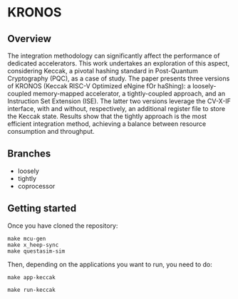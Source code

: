 # KRONOS

## Overview

The integration methodology can significantly affect the performance of dedicated accelerators. This work undertakes an exploration of this aspect, considering Keccak, a pivotal hashing standard in Post-Quantum Cryptography (PQC), as a case of study. The paper presents three versions of KRONOS (Keccak RISC-V Optimized eNgine fOr haShing): a loosely-coupled memory-mapped accelerator, a tightly-coupled approach, and an Instruction Set Extension (ISE). The latter two versions leverage the CV-X-IF interface, with and without, respectively, an additional register file to store the Keccak state. Results show that the tightly approach is the most efficient integration method, achieving a balance between resource consumption and throughput.

## Branches

- loosely
- tightly
- coprocessor



## Getting started

Once you have cloned the repository:
```
make mcu-gen
make x_heep-sync
make questasim-sim
```

Then, depending on the applications you want to run, you need to do:
```
make app-keccak

make run-keccak
```


